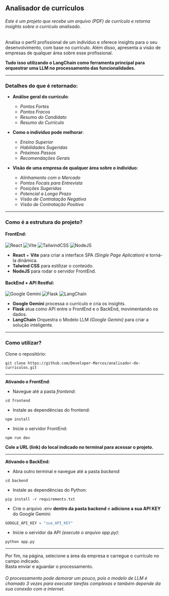 ## Analisador de currículos

###### Este é um projeto que recebe um arquivo (PDF) de currículo e retorna insights sobre o currículo analisado.

Analisa o perfil profissional de um indivíduo e oferece insights para o seu desenvolvimento, com base no currículo. Além disso, apresenta a visão de empresas de qualquer área sobre esse profissional.

**Tudo isso utilizando o LangChain como ferramenta principal para orquestrar uma LLM no processamento das funcionalidades.**
<hr>

### Detalhes do que é retornado:
-  **Análise geral do currículo**:
    - *Pontos Fortes*
    - *Pontos Fracos*
    - *Resumo do Candidato*
    - *Resumo do Currículo*

- **Como o indivíduo pode melhorar**:
    - *Ensino Superior*
    - *Habilidades Sugeridas*
    - *Próximos Passos*
    - *Recomendações Gerais*

- **Visão de uma empresa de qualquer área sobre o indivíduo**:
    - *Alinhamento com o Mercado*
    - *Pontos Focais para Entrevista*
    - *Posições Sugeridas*
    - *Potencial a Longo Prazo*
    - *Visão de Contratação Negativa*
    - *Visão de Contratação Positiva*
      
<hr>

### Como é a estrutura do projeto?

#### FrontEnd:
![React](https://img.shields.io/badge/react-%2320232a.svg?style=for-the-badge&logo=react&logoColor=%2361DAFB) ![Vite](https://img.shields.io/badge/vite-%23646CFF.svg?style=for-the-badge&logo=vite&logoColor=white) ![TailwindCSS](https://img.shields.io/badge/tailwindcss-%2338B2AC.svg?style=for-the-badge&logo=tailwind-css&logoColor=white) ![NodeJS](https://img.shields.io/badge/node.js-6DA55F?style=for-the-badge&logo=node.js&logoColor=white)

- **React** + **Vite** para criar a interface SPA *(Single Page Aplication)* e torná-la dinâmica. <br>
- **Talwind CSS** para estilizar o conteúdo.
-  **NodeJS** para rodar o servidor FrontEnd.

#### BackEnd + API Restful:
![Google Gemini](https://img.shields.io/badge/google%20gemini-8E75B2?style=for-the-badge&logo=google%20gemini&logoColor=white)
![Flask](https://img.shields.io/badge/flask-%23000.svg?style=for-the-badge&logo=flask&logoColor=white)
![LangChain](https://img.shields.io/badge/-LangChain-000000?style=flat-square&logo=langchain&logoColor=white)

- **Google Gemini** processa o currículo e cria os insights. <br>
- **Flask** atua como API entre o FrontEnd e o BackEnd, movimentando os dados.
- **LangChain** Orquestra o Modelo LLM *(Google Gemini)* para criar a solução inteligente.

<hr>

### Como utilizar?
Clone o repositório:
```
git clone https://github.com/Developer-Marcos/analisador-de-curriculos.git
```
<hr>

**Ativando o FrontEnd**:
 - Navegue até a pasta *frontend*:<br>
```
cd frontend
```

 - Instale as dependências do frontend:<br>
```
npm install
```

 - Inicie o servidor FrontEnd:
```
npm run dev
```
**Cole a URL (link) do local indicado no terminal para acessar o projeto.**
<hr>

**Ativando o BackEnd:**
 - Abra outro terminal e navegue até a pasta *backend*:<br>
```
cd backend
```

 - Instale as dependências do Python: <br>
```
pip install -r requirements.txt
```

- Crie o arquivo .env **dentro da pasta backend** e **adicione a sua API KEY** do Google Gemini:<br>    
``` python
GOOGLE_API_KEY = "sua_API_KEY"
```

 - Inicie o servidor da API *(execute o arquivo app.py)*:
```
python app.py
```

<hr>

Por fim, na página, selecione a área da empresa e carregue o currículo no campo indicado.<br>
Basta enviar e aguardar o processamento.<br>
###### O processamento pode demorar um pouco, pois o modelo de LLM é chamado 3 vezes para executar tarefas complexas e também depende da sua conexão com a internet.
